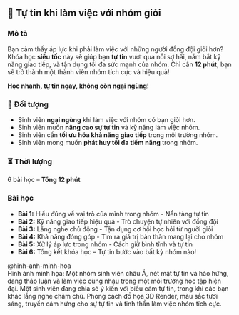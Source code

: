## 📌 Tự tin khi làm việc với nhóm giỏi  

### Mô tả  
Bạn cảm thấy áp lực khi phải làm việc với những người đồng đội giỏi hơn? Khóa học **siêu tốc** này sẽ giúp bạn **tự tin** vượt qua nỗi sợ hãi, nắm bắt kỹ năng giao tiếp, và tận dụng tối đa sức mạnh của nhóm. Chỉ cần **12 phút**, bạn sẽ trở thành một thành viên nhóm tích cực và hiệu quả!

**Học nhanh, tự tin ngay, không còn ngại ngùng!**  

### 🎯 Đối tượng  
- Sinh viên **ngại ngùng** khi làm việc với nhóm có bạn giỏi hơn.  
- Sinh viên muốn **nâng cao sự tự tin** và kỹ năng làm việc nhóm.  
- Sinh viên cần **tối ưu hóa khả năng giao tiếp** trong môi trường nhóm.  
- Sinh viên mong muốn **phát huy tối đa tiềm năng** trong nhóm.  

### ⏳ Thời lượng  
6 bài học – **Tổng 12 phút**  

### Bài học  
- **Bài 1:** Hiểu đúng về vai trò của mình trong nhóm - Nền tảng tự tin  
- **Bài 2:** Kỹ năng giao tiếp hiệu quả - Trò chuyện tự nhiên với đồng đội  
- **Bài 3:** Lắng nghe chủ động - Tận dụng cơ hội học hỏi từ người giỏi  
- **Bài 4:** Khả năng đóng góp - Tìm ra giá trị bản thân mang lại cho nhóm  
- **Bài 5:** Xử lý áp lực trong nhóm - Cách giữ bình tĩnh và tự tin  
- **Bài 6:** Tổng kết khóa học – Tự tin bước vào bất kỳ nhóm nào!  

@hinh-anh-minh-hoa  
Hình ảnh minh họa: Một nhóm sinh viên châu Á, nét mặt tự tin và hào hứng, đang thảo luận và làm việc cùng nhau trong một môi trường học tập hiện đại. Một sinh viên đang chia sẻ ý kiến với biểu cảm tự tin, trong khi các bạn khác lắng nghe chăm chú. Phong cách đồ họa 3D Render, màu sắc tươi sáng, truyền cảm hứng cho sự tự tin và tinh thần làm việc nhóm tích cực.